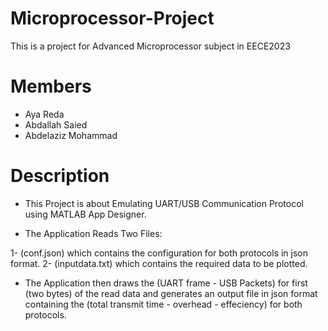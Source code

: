 # Microprocessor-Project

This is a project for Advanced Microprocessor subject in EECE2023

# Members
- Aya Reda
- Abdallah Saied
- Abdelaziz Mohammad

# Description
- This Project is about Emulating UART/USB Communication Protocol using MATLAB App Designer.

- The Application Reads Two Files:

1- (conf.json) which contains the configuration for both protocols in json format.
2- (inputdata.txt) which contains the required data to be plotted.

- The Application then draws the (UART frame - USB Packets) for first (two bytes) of the read data and generates an output file
  in json format containing the (total transmit time - overhead - effeciency) for both protocols.

